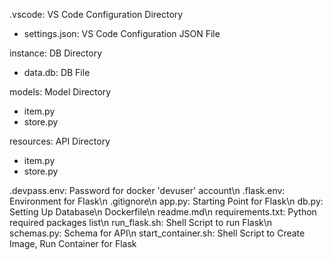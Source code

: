 .vscode: VS Code Configuration Directory
- settings.json: VS Code Configuration JSON File

instance: DB Directory
- data.db: DB File

models: Model Directory
- item.py
- store.py

resources: API Directory
- item.py
- store.py

.devpass.env: Password for docker 'devuser' account\n
.flask.env: Environment for Flask\n
.gitignore\n
app.py: Starting Point for Flask\n
db.py: Setting Up Database\n
Dockerfile\n
readme.md\n
requirements.txt: Python required packages list\n
run_flask.sh: Shell Script to run Flask\n
schemas.py: Schema for API\n
start_container.sh: Shell Script to Create Image, Run Container for Flask
